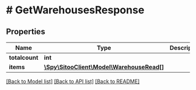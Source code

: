 # # GetWarehousesResponse

## Properties

Name | Type | Description | Notes
------------ | ------------- | ------------- | -------------
**totalcount** | **int** |  |
**items** | [**\Spy\SitooClient\Model\WarehouseRead[]**](WarehouseRead.md) |  |

[[Back to Model list]](../../README.md#models) [[Back to API list]](../../README.md#endpoints) [[Back to README]](../../README.md)

